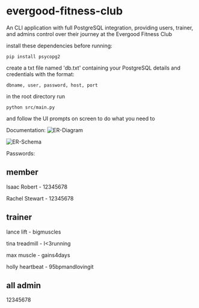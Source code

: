 # evergood-fitness-club
An CLI application with full PostgreSQL integration, providing users, trainer, and admins control over their journey at the Evergood Fitness Club

install these dependencies before running:
```
pip install psycopg2
```

create a txt file named 'db.txt' containing your PostgreSQL details and credentials
with the format:
```
dbname, user, password, host, port
```

in the root directory run 
```
python src/main.py
```

and follow the UI prompts on screen to do what you need to

Documentation:
![ER-Diagram](https://github.com/Friendly-Neighborhood-Programmer/evergood-fitness-club/assets/96633176/a18aae28-4bc2-4176-903e-b49b1ed320f9)

![ER-Schema](https://github.com/Friendly-Neighborhood-Programmer/evergood-fitness-club/assets/96633176/c94d2e3b-f3aa-4b1d-a5ba-01b89f17c57b)


Passwords:

## member
Isaac Robert - 12345678

Rachel Stewart - 12345678

## trainer
lance lift - bigmuscles

tina treadmill - I<3running

max muscle - gains4days

holly heartbeat - 95bpmandlovingit

## all admin
12345678


